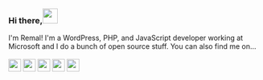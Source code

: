 ### Hi there,<img src="https://media.giphy.com/media/hvRJCLFzcasrR4ia7z/giphy.gif" width="30px">
I'm Remal!
I'm a WordPress, PHP, and JavaScript developer working at Microsoft and I do a bunch of open source stuff.
You can also find me on... 
<br /><br />
<a href="https://www.fiverr.com/mahmud_remal"><img src="https://img.shields.io/badge/Fiverr-1dbf73?&style=for-the-badge&logo=fiverr&logoColor=white" height=25></a>
<a href="https://twitter.com/mahmud_remal"><img src="https://img.shields.io/badge/Twitter-1d9bf0?&style=for-the-badge&logo=twitter&logoColor=white" height=25></a>
<a href="https://www.linkedin.com/in/mahmudremal/"><img src="https://img.shields.io/badge/Linkedin-0b66c3?&style=for-the-badge&logo=linkedin&logoColor=white" height=25></a>
<a href="https://www.facebook.com/mahmudremal/"><img src="https://img.shields.io/badge/Facebook-3b5999?&style=for-the-badge&logo=facebook&logoColor=white" height=25></a>
<a href="https://www.buymeacoffee.com/mahmudremal"><img src="https://img.shields.io/badge/Buy%20Me-a%20Coffee-orange" height=25></a>
